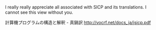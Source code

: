 I really really appreciate all associated with SICP and its translations.
I cannot see this view without you.

計算機プログラムの構造と解釈 - 真鍋訳
http://vocrf.net/docs_ja/jsicp.pdf
